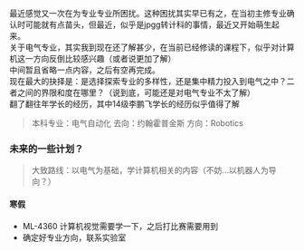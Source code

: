 最近感觉又一次在为专业专业所困扰。这种困扰其实早已有之，在当初主修专业确认时可能就有点苗头，但最近，似乎是jpgg转计科的事情，最近又开始萌生起来。  
关于电气专业，其实我到现在还了解甚少，在当前已经修读的课程下，似乎对计算机这一方向反倒比较感兴趣（或者说更加了解）  
中间暂且省略一点内容，之后有空再完成。  
现在最大的抉择是：是选择探索专业的多样性，还是集中精力投入到电气之中？二者之间的界限和度在哪里？（说到底，可能还是对电气专业不太了解）  
翻了翻往年学长的经历，其中14级李鹏飞学长的经历似乎值得了解  
> 本科专业：电气自动化 去向：约翰霍普金斯 方向：Robotics

### 未来的一些计划？

> 大致路线：以电气为基础，学计算机相关的内容（不妨...以机器人为导向？）

#### 寒假
- ML-4360 计算机视觉需要学一下，之后打比赛需要用到
- 确定好专业方向，联系实验室
  